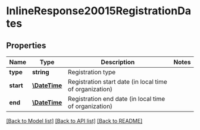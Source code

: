 # InlineResponse20015RegistrationDates

## Properties
Name | Type | Description | Notes
------------ | ------------- | ------------- | -------------
**type** | **string** | Registration type | 
**start** | [**\DateTime**](\DateTime.md) | Registration start date (in local time of organization) | 
**end** | [**\DateTime**](\DateTime.md) | Registration end date (in local time of organization) | 

[[Back to Model list]](../README.md#documentation-for-models) [[Back to API list]](../README.md#documentation-for-api-endpoints) [[Back to README]](../README.md)


